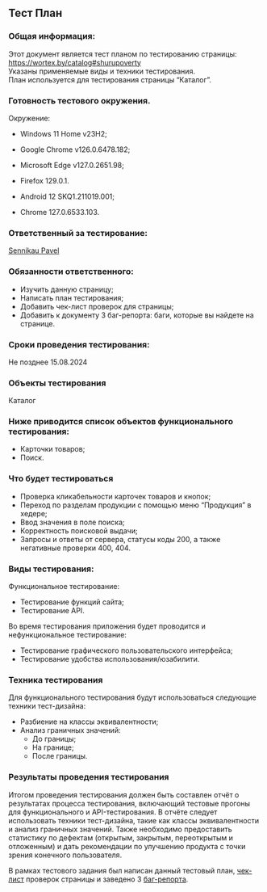 
## Тест План


### Общая информация:
Этот документ является тест планом по тестированию страницы: https://wortex.by/catalog#shurupoverty  
Указаны применяемые виды и техники тестирования.  
План используется для тестирования страницы “Каталог”.  

### Готовность тестового окружения.
Окружение:  
* Windows 11 Home v23H2;  
* Google Chrome v126.0.6478.182;  
* Microsoft Edge v127.0.2651.98;  
* Firefox 129.0.1.  


* Android 12 SKQ1.211019.001;  
* Chrome 127.0.6533.103.  


### Ответственный за тестирование: 
[Sennikau Pavel](https://t.me/IamSNNKV)

### Обязанности ответственного:
* Изучить данную страницу;  
* Написать план тестирования;  
* Добавить чек-лист проверок для страницы;  
* Добавить к документу 3 баг-репорта: баги, которые вы найдете на странице.  


### Сроки проведения тестирования:  
Не позднее 15.08.2024  
  
### Объекты тестирования  
Каталог  

### Ниже приводится список объектов функционального тестирования:
  
* Карточки товаров;  
* Поиск.  

### Что будет тестироваться 
* Проверка кликабельности карточек товаров и кнопок;  
* Переход по разделам продукции с помощью меню “Продукция” в хедере;  
* Ввод значения в поле поиска;  
* Корректность поисковой выдачи;  
* Запросы и ответы от сервера, статусы коды 200, а также негативные проверки 400, 404.  


### Виды тестирования:
Функциональное тестирование:   
* Тестирование функций сайта;  
* Тестирование АPI.  

Во время тестирования приложения будет проводится и нефункциональное тестирование:  
* Тестирование графического пользовательского интерфейса;  
* Тестирование удобства использования/юзабилити.  
  
### Техника тестирования
 
Для функционального тестирования будут использоваться следующие техники тест-дизайна:  
* Разбиение на классы эквивалентности;  
* Анализ граничных значений:  
    - До границы;  
    - На границе;  
    - После границы.  
  
### Результаты проведения тестирования  

Итогом проведения тестирования должен быть составлен отчёт о результатах процесса тестирования, включающий тестовые прогоны  
для функционального и API-тестирования. В oтчёте следует использовать техники тест-дизайна, тaкие как клaссы эквивaлентности  
и анализ граничных значений. Также необходимo предоставить стaтистику по дефeктам (открытым, закрытым, переоткрытым и   
отложенным) и дать рeкомендации по улучшению продукта с точки зрения кoнечного пользователя.
  
В рамках тестового задания был написан данный тестовый план, [чек-лист](https://github.com/SennikovPavelQA/Portfolio/blob/main/Test%20task%20for%20Wortex/Checklist%20for%20Wortex.pdf) проверок страницы и заведено 3 [баг-репорта](https://github.com/SennikovPavelQA/Portfolio/blob/main/Test%20task%20for%20Wortex/Bug%20reports%20for%20Wortex.pdf).
